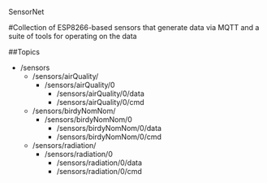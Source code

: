 SensorNet

#Collection of ESP8266-based sensors that generate data via MQTT and a suite of tools for operating on the data

##Topics

* /sensors
    - /sensors/airQuality/
        + /sensors/airQuality/0
            * /sensors/airQuality/0/data
            * /sensors/airQuality/0/cmd
    - /sensors/birdyNomNom/
        + /sensors/birdyNomNom/0
            * /sensors/birdyNomNom/0/data
            * /sensors/birdyNomNom/0/cmd
    - /sensors/radiation/
        + /sensors/radiation/0
            * /sensors/radiation/0/data
            * /sensors/radiation/0/cmd
